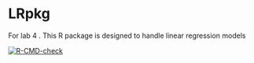 # LRpkg
For lab 4 . This R package is designed to handle linear regression models
<!-- badges: start -->
  [![R-CMD-check](https://github.com/liuhuaide/LRpkg/actions/workflows/R-CMD-check.yaml/badge.svg)](https://github.com/liuhuaide/LRpkg/actions/workflows/R-CMD-check.yaml)
  <!-- badges: end -->
